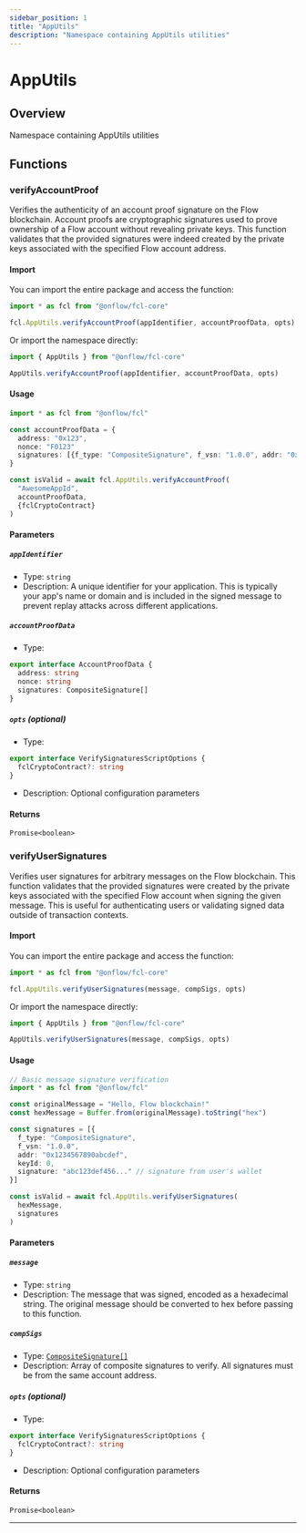 ```yaml
---
sidebar_position: 1
title: "AppUtils"
description: "Namespace containing AppUtils utilities"
---
```


<!-- THIS DOCUMENT IS AUTO-GENERATED FROM [onflow/fcl-core](https://github.com/onflow/fcl-js/tree/master/packages/fcl-core). DO NOT EDIT MANUALLY -->

# AppUtils

## Overview

Namespace containing AppUtils utilities

## Functions

### verifyAccountProof

Verifies the authenticity of an account proof signature on the Flow blockchain.
Account proofs are cryptographic signatures used to prove ownership of a Flow account without
revealing private keys. This function validates that the provided signatures were indeed created
by the private keys associated with the specified Flow account address.

#### Import

You can import the entire package and access the function:

```typescript
import * as fcl from "@onflow/fcl-core"

fcl.AppUtils.verifyAccountProof(appIdentifier, accountProofData, opts)
```

Or import the namespace directly:

```typescript
import { AppUtils } from "@onflow/fcl-core"

AppUtils.verifyAccountProof(appIdentifier, accountProofData, opts)
```

#### Usage

```typescript
import * as fcl from "@onflow/fcl"

const accountProofData = {
  address: "0x123",
  nonce: "F0123"
  signatures: [{f_type: "CompositeSignature", f_vsn: "1.0.0", addr: "0x123", keyId: 0, signature: "abc123"}],
}

const isValid = await fcl.AppUtils.verifyAccountProof(
  "AwesomeAppId",
  accountProofData,
  {fclCryptoContract}
)
```

#### Parameters

##### `appIdentifier`


- Type: `string`
- Description: A unique identifier for your application. This is typically
your app's name or domain and is included in the signed message to prevent replay attacks
across different applications.

##### `accountProofData`


- Type: 
```typescript
export interface AccountProofData {
  address: string
  nonce: string
  signatures: CompositeSignature[]
}
```

##### `opts` (optional)


- Type: 
```typescript
export interface VerifySignaturesScriptOptions {
  fclCryptoContract?: string
}
```
- Description: Optional configuration parameters

#### Returns

`Promise<boolean>`

### verifyUserSignatures

Verifies user signatures for arbitrary messages on the Flow blockchain. This function
validates that the provided signatures were created by the private keys associated with the specified
Flow account when signing the given message. This is useful for authenticating users or validating
signed data outside of transaction contexts.

#### Import

You can import the entire package and access the function:

```typescript
import * as fcl from "@onflow/fcl-core"

fcl.AppUtils.verifyUserSignatures(message, compSigs, opts)
```

Or import the namespace directly:

```typescript
import { AppUtils } from "@onflow/fcl-core"

AppUtils.verifyUserSignatures(message, compSigs, opts)
```

#### Usage

```typescript
// Basic message signature verification
import * as fcl from "@onflow/fcl"

const originalMessage = "Hello, Flow blockchain!"
const hexMessage = Buffer.from(originalMessage).toString("hex")

const signatures = [{
  f_type: "CompositeSignature",
  f_vsn: "1.0.0",
  addr: "0x1234567890abcdef",
  keyId: 0,
  signature: "abc123def456..." // signature from user's wallet
}]

const isValid = await fcl.AppUtils.verifyUserSignatures(
  hexMessage,
  signatures
)
```

#### Parameters

##### `message`


- Type: `string`
- Description: The message that was signed, encoded as a hexadecimal string. The original
message should be converted to hex before passing to this function.

##### `compSigs`


- Type: [`CompositeSignature[]`](../types#compositesignature)
- Description: Array of composite signatures to verify. All signatures
must be from the same account address.

##### `opts` (optional)


- Type: 
```typescript
export interface VerifySignaturesScriptOptions {
  fclCryptoContract?: string
}
```
- Description: Optional configuration parameters

#### Returns

`Promise<boolean>`


---
